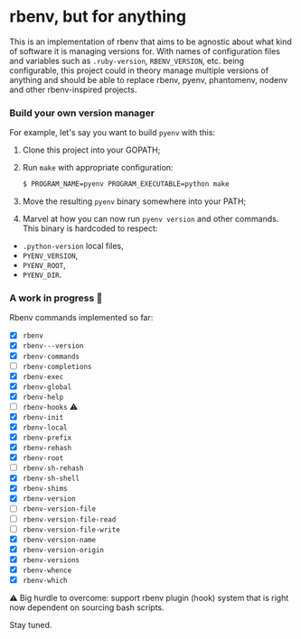 # rbenv, but for anything

This is an implementation of rbenv that aims to be agnostic about what kind of
software it is managing versions for. With names of configuration files and
variables such as `.ruby-version`, `RBENV_VERSION`, etc. being configurable,
this project could in theory manage multiple versions of anything and should be
able to replace rbenv, pyenv, phantomenv, nodenv and other rbenv-inspired projects.

### Build your own version manager

For example, let's say you want to build `pyenv` with this:

1. Clone this project into your GOPATH;

2. Run `make` with appropriate configuration:

    ```sh
    $ PROGRAM_NAME=pyenv PROGRAM_EXECUTABLE=python make
    ```

3. Move the resulting `pyenv` binary somewhere into your PATH;

4. Marvel at how you can now run `pyenv version` and other commands. This binary
   is hardcoded to respect:

  * `.python-version` local files,
  * `PYENV_VERSION`,
  * `PYENV_ROOT`,
  * `PYENV_DIR`.

### A work in progress :construction:

Rbenv commands implemented so far:

- [x] `rbenv`
- [x] `rbenv---version`
- [x] `rbenv-commands`
- [ ] `rbenv-completions`
- [x] `rbenv-exec`
- [x] `rbenv-global`
- [x] `rbenv-help`
- [ ] `rbenv-hooks` :warning:
- [x] `rbenv-init`
- [x] `rbenv-local`
- [x] `rbenv-prefix`
- [x] `rbenv-rehash`
- [x] `rbenv-root`
- [ ] `rbenv-sh-rehash`
- [x] `rbenv-sh-shell`
- [x] `rbenv-shims`
- [x] `rbenv-version`
- [ ] `rbenv-version-file`
- [ ] `rbenv-version-file-read`
- [ ] `rbenv-version-file-write`
- [x] `rbenv-version-name`
- [x] `rbenv-version-origin`
- [x] `rbenv-versions`
- [x] `rbenv-whence`
- [x] `rbenv-which`

:warning: Big hurdle to overcome: support rbenv plugin (hook) system that is
right now dependent on sourcing bash scripts.

Stay tuned.
